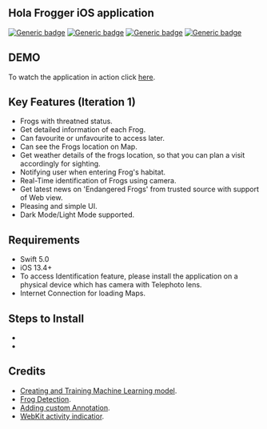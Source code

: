 
## Hola Frogger iOS application
[![Generic badge](https://img.shields.io/badge/Swift-5.0-orange.svg)](https://shields.io/) [![Generic badge](https://img.shields.io/badge/iOS-13.4+-blue.svg)](https://shields.io/) [![Generic badge](https://img.shields.io/badge/Version-0.1.0-orange.svg)](https://shields.io/) [![Generic badge](https://img.shields.io/badge/Platform-ios-green.svg)](https://shields.io/) 

## DEMO
To watch the application in action click [here](https://medium.com/).

## Key Features (Iteration 1)
- Frogs with threatned status.
- Get detailed information of each Frog.
- Can favourite or unfavourite to access later.
- Can see the Frogs location on Map.
- Get weather details of the frogs location, so that you can plan a visit accordingly for sighting.
- Notifying user when entering Frog's habitat.
- Real-Time identification of Frogs using camera.
- Get latest news on 'Endangered Frogs' from trusted source with support of Web view.
- Pleasing and simple UI.
- Dark Mode/Light Mode supported.

## Requirements
- Swift 5.0
- iOS 13.4+ 
- To access Identification feature, please install the application on a physical device which has camera with Telephoto lens.
- Internet Connection for loading Maps.

## Steps to Install
-
-

## Credits
* [Creating and Training Machine Learning model](https://developer.apple.com/videos/play/wwdc2018/717).
* [Frog Detection](https://www.letsbuildthatapp.com/course_video?id=1592).
* [Adding custom Annotation](https://www.raywenderlich.com/7738344-mapkit-tutorial-getting-started).
* [WebKit activity indicatior](https://www.youtube.com/watch?v=tW3MUaU_eNs).
